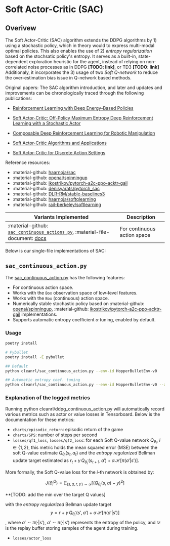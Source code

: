 # Soft Actor-Critic (SAC)

## Overivew

The Soft Actor-Critic (SAC) algorithm extends the DDPG algorithms by 1) using a stochastic policy, which in theory would to express multi-modal optimal policies.
This also enables the use of 2) *entropy regularization* based on the stochsatic policy's entropy. It serves as a built-in, state-dependent exploration heuristic for the agent, instead of relying on non-correlated noise processes as in DDPG **[TODO: link]**, or TD3 **[TODO: link]**
Additionaly, it incorporates the 3) usage of two *Soft Q-network* to reduce the over-estimation bias issue in Q-network based methods.

Original papers:
The SAC algorithm introduction, and later and updates and improvements can be chronologically traced through the following publications:

* [Reinforcement Learning with Deep Energy-Based Policies](https://arxiv.org/abs/1702.08165)
* [Soft Actor-Critic: Off-Policy Maximum Entropy Deep Reinforcement Learning with a Stochastic Actor](https://arxiv.org/abs/1801.01290)
* [Composable Deep Reinforcement Learning for Robotic Manipulation](https://arxiv.org/abs/1803.06773)

* [Soft Actor-Critic Algorithms and Applications](https://arxiv.org/abs/1812.05905)
* [Soft Actor-Critic for Discrete Action Settings](https://arxiv.org/abs/1910.07207)

Reference resources:

* :material-github: [haarnoja/sac](https://github.com/haarnoja/sac)
* :material-github: [openai/spinningup](https://github.com/openai/spinningup/tree/master/spinup/algos/pytorch/sac)
* :material-github: [ikostrikov/pytorch-a2c-ppo-acktr-gail](https://github.com/ikostrikov/pytorch-a2c-ppo-acktr-gail)
* :material-github: [denisyarats/pytorch_sac](https://github.com/denisyarats/pytorch_sac)
* :material-github: [DLR-RM/stable-baselines3](https://github.com/DLR-RM/stable-baselines3/tree/master/stable_baselines3/sac)
* :material-github: [haarnoja/softqlearning](https://github.com/haarnoja/softqlearning)
* :material-github: [rail-berkeley/softlearning](https://github.com/rail-berkeley/softlearning)

| Variants Implemented      | Description |
| ----------- | ----------- |
| :material-github: [`sac_continuous_actions.py`](https://github.com/vwxyzjn/cleanrl/blob/master/cleanrl/sac_continuous_action.py), :material-file-document: [docs](/rl-algorithms/sac/#sac_continuous_action_py) | For continuous action space |

Below is our single-file implementations of SAC:

## `sac_continuous_action.py`

The [sac_continuous_action.py](https://github.com/vwxyzjn/cleanrl/blob/master/cleanrl/sac_continuous_action.py) has the following features:

* For continuous action space.
* Works with the `Box` observation space of low-level features.
* Works with the `Box` (continuous) action space.
* Numerically stable stochastic policy based on :material-github: [openai/spinningup](https://github.com/openai/spinningup/tree/master/spinup/algos/pytorch/sac), :material-github: [ikostrikov/pytorch-a2c-ppo-acktr-gail](https://github.com/ikostrikov/pytorch-a2c-ppo-acktr-gail) implementations.
* Supports automatic entropy coefficient $\alpha$ tuning, enabled by default.

### Usage

```bash
poetry install

# Pybullet
poetry install -E pybullet

## Default
python cleanrl/sac_continuous_action.py --env-id HopperBulletEnv-v0

## Automatic entropy coef. tuning
python cleanrl/sac_continuous_action.py --env-id HopperBulletEnv-v0 --autotune
```

### Explanation of the logged metrics

Running python cleanrl/ddpg_continuous_action.py will automatically record various metrics such as actor or value losses in Tensorboard. Below is the documentation for these metrics:

* `charts/episodic_return`: episodic return of the game
* `charts/SPS`: number of steps per second
* `losses/qf1_loss`, `losses/qf2_loss`: for each Soft Q-value network $Q_{\theta_i}$, $i \in \{1,2\}$, this metric holds the mean squared error (MSE) between the soft Q-value estimate $Q_{\theta_i}(s_{t}, a_t)$ and the *entropy regularized* Bellman update target estimated as $r_t + \gamma \, Q_{\theta_{i}^{'}}(s_{t+1}, a') + \alpha \, \mathcal{H} \big[ \pi(a' \vert s') \big]$.

More formally, the Soft Q-value loss for the $i$-th network is obtained by:

$$
    J(\theta^{Q}_{i}) = \mathbb{E}_{(s,a,r,s') \sim \mathcal{D}} \big[ (Q_{\theta_i}(s, a) - y)^2 \big]
$$

**[TODO: add the min over the target Q values]

with the *entropy regularized* Bellman update target 
$$
    y = r + \gamma \, Q_{\theta_{i}^{'}}(s', a') + \alpha \, \mathcal{H} \big[ \pi(a' \vert s') \big]
$$, where $a' \sim \pi( \cdot \vert s')$, $a' \sim \pi( \cdot \vert s')$ represents the entropy of the policy, and $\mathcal{D}$ is the replay buffer storing samples of the agent during training.

* `losses/actor_loss`
